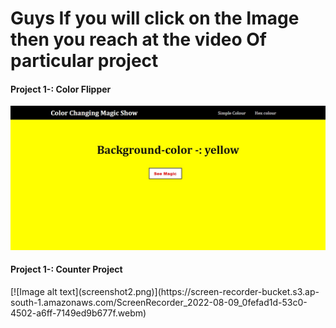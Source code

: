 <h1>
Guys If you will click on the Image then you reach at the video Of particular project
</h1>

<h4> Project 1-: Color Flipper</h4>

[![Image alt text](screenshot.png)](https://www.linkedin.com/posts/sameer-varshney-63a727203_javascript-project-aircampus-activity-6962432008790634496-NAVe?utm_source=linkedin_share&utm_medium=member_desktop_web)

<h4> Project 1-: Counter Project</h4>
[![Image alt text](screenshot2.png)](https://screen-recorder-bucket.s3.ap-south-1.amazonaws.com/ScreenRecorder_2022-08-09_0fefad1d-53c0-4502-a6ff-7149ed9b677f.webm)
